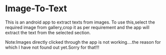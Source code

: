 # Image-To-Text

This is an android app to extract texts from images.
To use this,select the required image from gallery,crop it as per requirement and the app will extract the text from the selected section.

Note:Images directly clicked through the app is not working....the reason for which I have not found out yet.Sorry for that!!!
